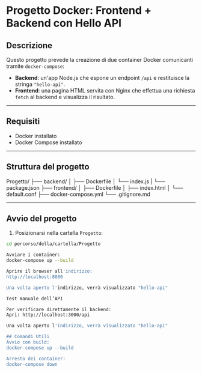 # Progetto Docker: Frontend + Backend con Hello API

## Descrizione

Questo progetto prevede la creazione di due container Docker comunicanti tramite `docker-compose`:

- **Backend**: un'app Node.js che espone un endpoint `/api` e restituisce la stringa `"hello-api"`.
- **Frontend**: una pagina HTML servita con Nginx che effettua una richiesta `fetch` al backend e visualizza il risultato.

---

## Requisiti

- Docker installato
- Docker Compose installato

---

## Struttura del progetto

Progetto/
├── backend/
│ ├── Dockerfile
│ └── index.js
| └── package.json
├── frontend/
│ ├── Dockerfile
│ ├── index.html
│ └── default.conf
├── docker-compose.yml
└── .gitignore.md

---

## Avvio del progetto

1. Posizionarsi nella cartella `Progetto`:
```bash
cd percorso/della/cartella/Progetto

Avviare i container:
docker-compose up --build

Aprire il browser all'indirizzo:
http://localhost:8080

Una volta aperto l'indirizzo, verrà visualizzato "hello-api"

Test manuale dell’API

Per verificare direttamente il backend:
Apri: http://localhost:3000/api

Una volta aperto l'indirizzo, verrà visualizzato "hello-api"

## Comandi Utili
Avvio con build:
docker-compose up --build

Arresto dei container:
docker-compose down
